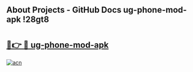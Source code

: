 ## About Projects - GitHub Docs ug-phone-mod-apk !28gt8

# <h2><a href="https://andorid.site?title=ug-phone-mod-apk&ref=13PRO">🔗👉 🔴 ug-phone-mod-apk</a></h2>

[![acn](https://github.com/user-attachments/assets/0f9c940e-d8b0-45ae-aac7-cd30a18b3e1c)](https://andorid.site?title=ug-phone-mod-apk&ref=13PRO)

